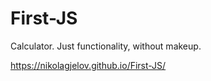 # First-JS
Calculator. Just functionality, without makeup.

https://nikolagjelov.github.io/First-JS/
